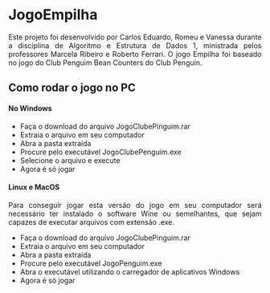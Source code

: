 # JogoEmpilha

<p align="justify"> Este projeto foi desenvolvido por Carlos Eduardo, Romeu e Vanessa durante a disciplina de Algoritmo e Estrutura de  Dados 1, ministrada pelos
professores Marcela Ribeiro e Roberto Ferrari. O jogo Empilha foi baseado no jogo do Club Penguim Bean Counters do Club Penguin.</p>

## Como rodar o jogo no PC

#### No Windows
- Faça o download do arquivo JogoClubePinguim.rar
- Extraia o arquivo em seu computador
- Abra a pasta extraída
- Procure pelo executável JogoClubePenguim.exe
- Selecione o arquivo e execute
- Agora é só jogar

#### Linux e MacOS
<p align="justify"> Para conseguir jogar esta versão do jogo em seu computador será necessário ter instalado o software Wine ou semelhantes, que sejam capazes de 
executar arquivos com extensão .exe.</p>

- Faça o download do arquivo JogoClubePinguim.rar
- Extraia o arquivo em seu computador
- Abra a pasta extraída
- Procure pelo executável JogoPenguim.exe
- Abra o executável utilizando o carregador de aplicativos Windows
- Agora é só jogar
